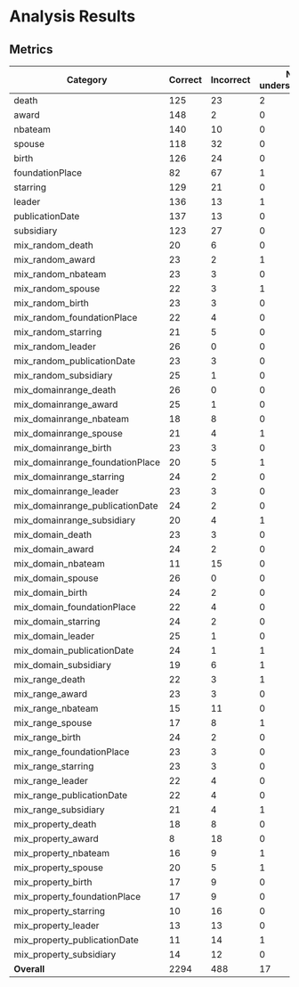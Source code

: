 # Analysis Results

## Metrics

| Category | Correct | Incorrect | Not understandable | Overall Accuracy |
| --- | --- | --- | --- | --- |
| death | 125 | 23 | 2 | 0.8333 |
| award | 148 | 2 | 0 | 0.9867 |
| nbateam | 140 | 10 | 0 | 0.9333 |
| spouse | 118 | 32 | 0 | 0.7867 |
| birth | 126 | 24 | 0 | 0.8400 |
| foundationPlace | 82 | 67 | 1 | 0.5467 |
| starring | 129 | 21 | 0 | 0.8600 |
| leader | 136 | 13 | 1 | 0.9067 |
| publicationDate | 137 | 13 | 0 | 0.9133 |
| subsidiary | 123 | 27 | 0 | 0.8200 |
| mix_random_death | 20 | 6 | 0 | 0.7692 |
| mix_random_award | 23 | 2 | 1 | 0.8846 |
| mix_random_nbateam | 23 | 3 | 0 | 0.8846 |
| mix_random_spouse | 22 | 3 | 1 | 0.8462 |
| mix_random_birth | 23 | 3 | 0 | 0.8846 |
| mix_random_foundationPlace | 22 | 4 | 0 | 0.8462 |
| mix_random_starring | 21 | 5 | 0 | 0.8077 |
| mix_random_leader | 26 | 0 | 0 | 1.0000 |
| mix_random_publicationDate | 23 | 3 | 0 | 0.8846 |
| mix_random_subsidiary | 25 | 1 | 0 | 0.9615 |
| mix_domainrange_death | 26 | 0 | 0 | 1.0000 |
| mix_domainrange_award | 25 | 1 | 0 | 0.9615 |
| mix_domainrange_nbateam | 18 | 8 | 0 | 0.6923 |
| mix_domainrange_spouse | 21 | 4 | 1 | 0.8077 |
| mix_domainrange_birth | 23 | 3 | 0 | 0.8846 |
| mix_domainrange_foundationPlace | 20 | 5 | 1 | 0.7692 |
| mix_domainrange_starring | 24 | 2 | 0 | 0.9231 |
| mix_domainrange_leader | 23 | 3 | 0 | 0.8846 |
| mix_domainrange_publicationDate | 24 | 2 | 0 | 0.9231 |
| mix_domainrange_subsidiary | 20 | 4 | 1 | 0.8000 |
| mix_domain_death | 23 | 3 | 0 | 0.8846 |
| mix_domain_award | 24 | 2 | 0 | 0.9231 |
| mix_domain_nbateam | 11 | 15 | 0 | 0.4231 |
| mix_domain_spouse | 26 | 0 | 0 | 1.0000 |
| mix_domain_birth | 24 | 2 | 0 | 0.9231 |
| mix_domain_foundationPlace | 22 | 4 | 0 | 0.8462 |
| mix_domain_starring | 24 | 2 | 0 | 0.9231 |
| mix_domain_leader | 25 | 1 | 0 | 0.9615 |
| mix_domain_publicationDate | 24 | 1 | 1 | 0.9231 |
| mix_domain_subsidiary | 19 | 6 | 1 | 0.7308 |
| mix_range_death | 22 | 3 | 1 | 0.8462 |
| mix_range_award | 23 | 3 | 0 | 0.8846 |
| mix_range_nbateam | 15 | 11 | 0 | 0.5769 |
| mix_range_spouse | 17 | 8 | 1 | 0.6538 |
| mix_range_birth | 24 | 2 | 0 | 0.9231 |
| mix_range_foundationPlace | 23 | 3 | 0 | 0.8846 |
| mix_range_starring | 23 | 3 | 0 | 0.8846 |
| mix_range_leader | 22 | 4 | 0 | 0.8462 |
| mix_range_publicationDate | 22 | 4 | 0 | 0.8462 |
| mix_range_subsidiary | 21 | 4 | 1 | 0.8077 |
| mix_property_death | 18 | 8 | 0 | 0.6923 |
| mix_property_award | 8 | 18 | 0 | 0.3077 |
| mix_property_nbateam | 16 | 9 | 1 | 0.6154 |
| mix_property_spouse | 20 | 5 | 1 | 0.7692 |
| mix_property_birth | 17 | 9 | 0 | 0.6538 |
| mix_property_foundationPlace | 17 | 9 | 0 | 0.6538 |
| mix_property_starring | 10 | 16 | 0 | 0.3846 |
| mix_property_leader | 13 | 13 | 0 | 0.5000 |
| mix_property_publicationDate | 11 | 14 | 1 | 0.4231 |
| mix_property_subsidiary | 14 | 12 | 0 | 0.5385 |
| **Overall** | 2294 | 488 | 17 | 0.8196 |
